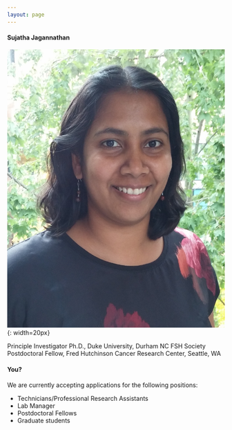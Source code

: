 ```yaml
---
layout: page
---
```


#### Sujatha Jagannathan

![Suja Jagannathan](/img/SJ_photo_for_flyer.jpg){: width=20px}

Principle Investigator
Ph.D., Duke University, Durham NC
FSH Society Postdoctoral Fellow, Fred Hutchinson Cancer Research Center, Seattle, WA


#### You?
We are currently accepting applications for the following positions:
* Technicians/Professional Research Assistants
* Lab Manager
* Postdoctoral Fellows
* Graduate students
